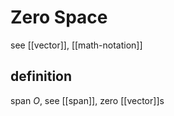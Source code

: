 # Zero Space

see [[vector]], [[math-notation]]

## definition

$\text{span } O$, see [[span]], zero [[vector]]s

